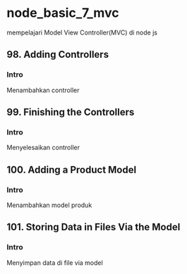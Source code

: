 # node_basic_7_mvc

mempelajari Model View Controller(MVC) di node js

## 98. Adding Controllers

### Intro

Menambahkan controller

## 99. Finishing the Controllers

### Intro

Menyelesaikan controller

## 100. Adding a Product Model

### Intro

Menambahkan model produk

## 101. Storing Data in Files Via the Model

### Intro

Menyimpan data di file via model
